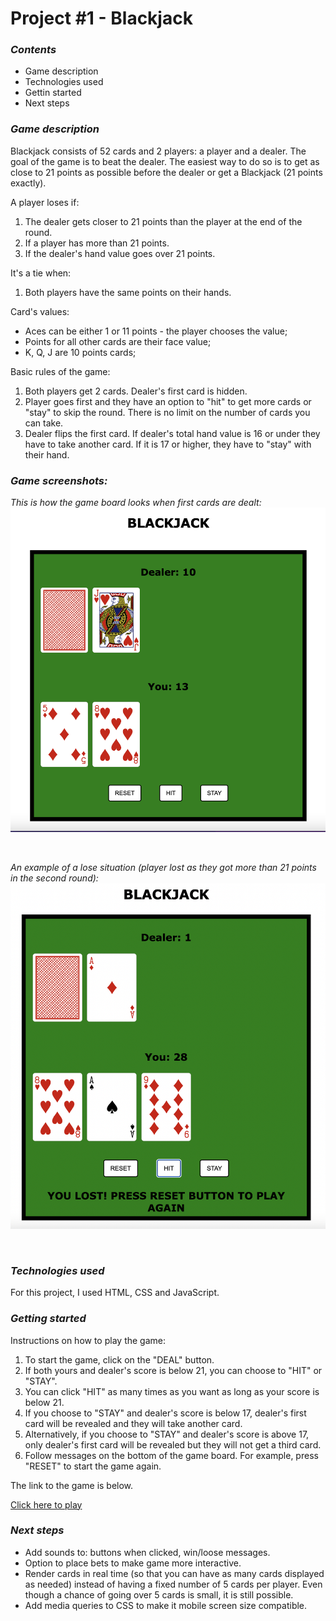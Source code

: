 # Project #1 - Blackjack 

### _Contents_

- Game description
- Technologies used
- Gettin started
- Next steps 

### _Game description_

Blackjack consists of 52 cards and 2 players: a player and a dealer. The goal of the game is to beat the dealer. The easiest way to do so is to get as close to 21 points as possible before the dealer or get a Blackjack (21 points exactly).

A player loses if:
1. The dealer gets closer to 21 points than the player at the end of the round.
2. If a player has more than 21 points.
3. If the dealer's hand value goes over 21 points.

It's a tie when:
1. Both players have the same points on their hands.

Card's values: 
* Aces can be either 1 or 11 points - the player chooses the value;
* Points for all other cards are their face value;
* K, Q, J are 10 points cards;

Basic rules of the game:
1. Both players get 2 cards. Dealer's first card is hidden. 
2. Player goes first and they have an option to "hit" to get more cards or "stay" to skip the round. There is no limit on the number of cards you can take. 
3. Dealer flips the first card. If dealer's total hand value is 16 or under they have to take another card. If it is 17 or higher, they have to "stay" with their hand. 

### _Game screenshots:_

_This is how the game board looks when first cards are dealt:_
![Game Screenshot](/images/blackjack-game.png "Blackjack Game") 

&nbsp;

_An example of a lose situation (player lost as they got more than 21 points in the second round):_
![Game Screenshot](/images/blackjack-game-lost.png "Blackjack Game Loose Situation")

&nbsp;


### _Technologies used_

For this project, I used HTML, CSS and JavaScript.

### _Getting started_

Instructions on how to play the game:

1. To start the game, click on the "DEAL" button. 
2. If both yours and dealer's score is below 21, you can choose to "HIT" or "STAY".
3. You can click "HIT" as many times as you want as long as your score is below 21. 
4. If you choose to "STAY" and dealer's score is below 17, dealer's first card will be revealed and they will take another card. 
5. Alternatively, if you choose to "STAY" and dealer's score is above 17, only dealer's first card will be revealed but they will not get a third card. 
6. Follow messages on the bottom of the game board. For example, press "RESET" to start the game again. 

The link to the game is below. 

[Click here to play](https://aerlikh17.github.io/blackjack-game/)

### _Next steps_

* Add sounds to: buttons when clicked, win/loose messages.
* Option to place bets to make game more interactive. 
* Render cards in real time (so that you can have as many cards displayed as needed) instead of having a fixed number of 5 cards per player. Even though a chance of going over 5 cards is small, it is still possible. 
* Add media queries to CSS to make it mobile screen size compatible. 




